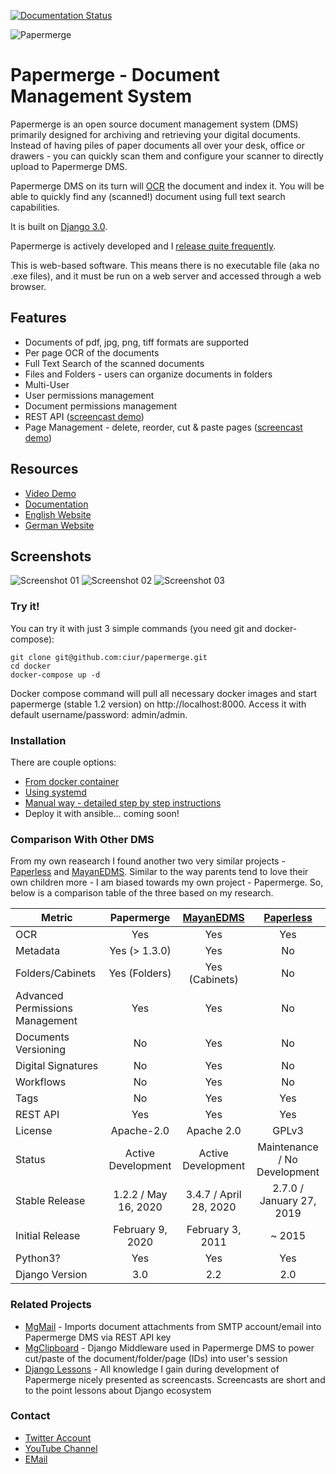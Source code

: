 [![Documentation Status](https://readthedocs.org/projects/papermerge/badge/?version=latest)](https://papermerge.readthedocs.io/en/latest/?badge=latest)

![Papermerge](./artwork/logo.svg)

# Papermerge - Document Management System

Papermerge is an open source document management system (DMS) primarily
designed for archiving and retrieving your digital documents. Instead of
having piles of paper documents all over your desk, office or drawers - you
can quickly scan them and configure your scanner to directly upload to
Papermerge DMS.

Papermerge DMS on its turn will
[OCR](https://en.wikipedia.org/wiki/Optical_character_recognition) the
document and index it. You will be able to quickly find any (scanned!)
document using full text search capabilities.

It is built on [Django 3.0](https://www.djangoproject.com/).

Papermerge is actively developed and I [release quite frequently](https://github.com/ciur/papermerge/releases).

This is web-based software. This means there is no executable file (aka no
.exe files), and it must be run on a web server and accessed through a web
browser.

## Features
    
* Documents of pdf, jpg, png, tiff formats are supported
* Per page OCR of the documents
* Full Text Search of the scanned documents
* Files and Folders - users can organize documents in folders
* Multi-User
* User permissions management
* Document permissions management
* REST API ([screencast demo](https://vimeo.com/391436134))
* Page Management - delete, reorder, cut & paste pages ([screencast demo](https://www.youtube.com/watch?v=CRhUpPqCI64))

## Resources

 * [Video Demo](https://www.youtube.com/watch?v=U_x8fOhuMTI)
 * [Documentation](https://papermerge.readthedocs.io/)
 * [English Website](https://papermerge.com)
 * [German Website](https://papermerge.de)


## Screenshots

![Screenshot 01](./screenshots/screenshot01.png)
![Screenshot 02](./screenshots/screenshot02.png)
![Screenshot 03](./screenshots/screenshot03.png)

### Try it!

You can try it with just 3 simple commands (you need git and docker-compose):

    git clone git@github.com:ciur/papermerge.git
    cd docker
    docker-compose up -d

Docker compose command will pull all necessary docker images and start
papermerge (stable 1.2 version) on http://localhost:8000. Access it with
default username/password: admin/admin.

### Installation

There are couple options:
    
* [From docker container](https://papermerge.readthedocs.io/en/latest/setup/docker.html)
* [Using systemd](https://papermerge.readthedocs.io/en/latest/setup/systemd.html)
* [Manual way - detailed step by step instructions](https://papermerge.readthedocs.io/en/latest/setup/manual_way.html)
* Deploy it with ansible... coming soon!

### Comparison With Other DMS

From my own reasearch I found another two very similar projects - [Paperless](https://github.com/the-paperless-project/paperless) and [MayanEDMS](https://www.mayan-edms.com/). Similar to the way parents tend to love their own children more - I am biased towards my own project - Papermerge. So, below is a comparison table of the three based on my research.

|  Metric  | Papermerge | [MayanEDMS](https://www.mayan-edms.com/) | [Paperless](https://github.com/the-paperless-project/paperless)         
|----------|:-----------:|:---------------------------------------:|:---------------:|
|OCR   | Yes | Yes | Yes |
|Metadata |  Yes (> 1.3.0) | Yes | No |
|Folders/Cabinets| Yes (Folders) | Yes (Cabinets) | No |
|Advanced Permissions Management | Yes | Yes | No |
|Documents Versioning| No | Yes | No | 
|Digital Signatures | No | Yes | No |
|Workflows| No | Yes | No |
|Tags     | No | Yes | Yes |
|REST API | Yes | Yes | Yes |
|License  | Apache-2.0 | Apache 2.0 | GPLv3 |
|Status| Active Development | Active Development | Maintenance / No Development| 
|Stable Release | 1.2.2 / May 16, 2020 | 3.4.7 / April 28, 2020 | 2.7.0 / January 27, 2019 |
|Initial Release| February 9, 2020 | February 3, 2011 | ~ 2015 |
|Python3?| Yes | Yes | Yes|
|Django Version| 3.0 | 2.2 | 2.0|


### Related Projects

* [MgMail](https://github.com/papermerge/mg-mail) - Imports document attachments from SMTP account/email into Papermerge DMS via REST API key
* [MgClipboard](https://github.com/papermerge/mg-clipboard) - Django Middleware used in Papermerge DMS to power cut/paste of the document/folder/page (IDs) into user's session
* [Django Lessons](https://django-lessons.com) - All knowledge I gain during development of Papermerge nicely presented as screencasts. Screencasts are short and to the point lessons about Django ecosystem


### Contact 

* [Twitter Account](https://twitter.com/papermerge)
* [YouTube Channel](https://www.youtube.com/channel/UC8KjEsDexEERBw_-VyDbWDg)
* [EMail](mailto:eugen@papermerge.com)


